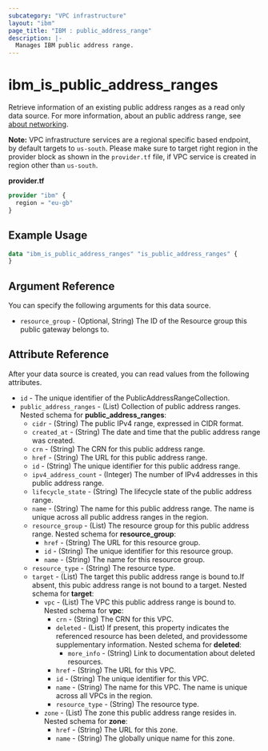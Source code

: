 ```yaml
---
subcategory: "VPC infrastructure"
layout: "ibm"
page_title: "IBM : public_address_range"
description: |-
  Manages IBM public address range.
---
```


# ibm_is_public_address_ranges

Retrieve information of an existing public address ranges as a read only data source. For more information, about an public address range, see [about networking]().

**Note:** 
VPC infrastructure services are a regional specific based endpoint, by default targets to `us-south`. Please make sure to target right region in the provider block as shown in the `provider.tf` file, if VPC service is created in region other than `us-south`.

**provider.tf**

```terraform
provider "ibm" {
  region = "eu-gb"
}
```

## Example Usage

```terraform
data "ibm_is_public_address_ranges" "is_public_address_ranges" {
}
```

## Argument Reference

You can specify the following arguments for this data source.

- `resource_group` - (Optional, String) The ID of the Resource group this public gateway belongs to.

## Attribute Reference

After your data source is created, you can read values from the following attributes.

- `id` - The unique identifier of the PublicAddressRangeCollection.
- `public_address_ranges` - (List) Collection of public address ranges.
	Nested schema for **public_address_ranges**:
	- `cidr` - (String) The public IPv4 range, expressed in CIDR format.
	- `created_at` - (String) The date and time that the public address range was created.
	- `crn` - (String) The CRN for this public address range.
	- `href` - (String) The URL for this public address range.
	- `id` - (String) The unique identifier for this public address range.
	- `ipv4_address_count` - (Integer) The number of IPv4 addresses in this public address range.
	- `lifecycle_state` - (String) The lifecycle state of the public address range.
	- `name` - (String) The name for this public address range. The name is unique across all public address ranges in the region.
	- `resource_group` - (List) The resource group for this public address range.
		Nested schema for **resource_group**:
		- `href` - (String) The URL for this resource group.
		- `id` - (String) The unique identifier for this resource group.
		- `name` - (String) The name for this resource group.
	- `resource_type` - (String) The resource type.
	- `target` - (List) The target this public address range is bound to.If absent, this pubic address range is not bound to a target.
		Nested schema for **target**:
		- `vpc` - (List) The VPC this public address range is bound to.
			Nested schema for **vpc**:
			- `crn` - (String) The CRN for this VPC.
			- `deleted` - (List) If present, this property indicates the referenced resource has been deleted, and providessome supplementary information.
				Nested schema for **deleted**:
				- `more_info` - (String) Link to documentation about deleted resources.
			- `href` - (String) The URL for this VPC.
			- `id` - (String) The unique identifier for this VPC.
			- `name` - (String) The name for this VPC. The name is unique across all VPCs in the region.
			- `resource_type` - (String) The resource type.
		- `zone` - (List) The zone this public address range resides in.
			Nested schema for **zone**:
			- `href` - (String) The URL for this zone.
			- `name` - (String) The globally unique name for this zone.
